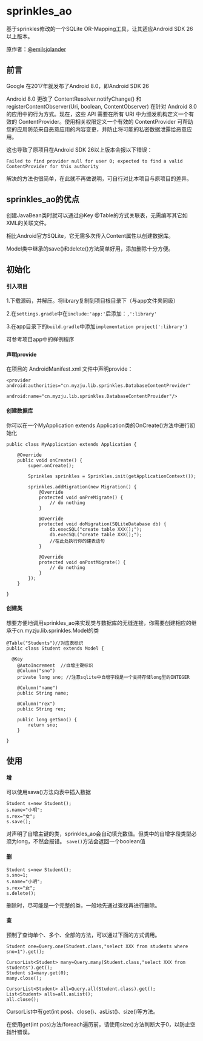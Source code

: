 # sprinkles_ao
基于sprinkles修改的一个SQLite OR-Mapping工具，让其适应Android SDK 26以上版本。

原作者：[@emilsjolander](https://github.com/emilsjolander)

## 前言
Google 在2017年就发布了Android 8.0，即Android SDK 26

Android 8.0 更改了 ContentResolver.notifyChange() 和 registerContentObserver(Uri, boolean, ContentObserver) 在针对 Android 8.0 的应用中的行为方式。现在，这些 API 需要在所有 URI 中为颁发机构定义一个有效的 ContentProvider。使用相关权限定义一个有效的 ContentProvider 可帮助您的应用防范来自恶意应用的内容变更，并防止将可能的私密数据泄露给恶意应用。

这也导致了原项目在Android SDK 26以上版本会报以下错误：

```
Failed to find provider null for user 0; expected to find a valid ContentProvider for this authority
```

解决的方法也很简单，在此就不再做说明，可自行对比本项目与原项目的差异。

## sprinkles_ao的优点
创建JavaBean类时就可以通过@Key @Table的方式关联表，无需编写其它如XML的关联文件。

相比Android官方SQLite，它无需多次传入Content属性以创建数据库。

Model类中继承的save()和delete()方法简单好用，添加删除十分方便。

## 初始化
#### 引入项目
1.下载源码，并解压。将library复制到项目根目录下（与app文件夹同级）

2.在`settings.gradle`中在`include:'app:'`后添加：`,':library'`

3.在app目录下的`build.gradle`中添加`implementation project(':library')`

可参考项目app中的样例程序

#### 声明provide
在项目的 AndroidManifest.xml 文件中声明provide：
```
<provider android:authorities="cn.myzju.lib.sprinkles.DatabaseContentProvider" 
          android:name="cn.myzju.lib.sprinkles.DatabaseContentProvider"/>
```

#### 创建数据库
你可以在一个MyApplication extends Application类的OnCreate()方法中进行初始化
```
public class MyApplication extends Application {

	@Override
	public void onCreate() {
		super.onCreate();

		Sprinkles sprinkles = Sprinkles.init(getApplicationContext());

        sprinkles.addMigration(new Migration() {
            @Override
            protected void onPreMigrate() {
                // do nothing
            }

            @Override
            protected void doMigration(SQLiteDatabase db) {
                db.execSQL("create table XXX();");
                db.execSQL("create table XXX();");
                //在此处执行你的建表语句
            }

            @Override
            protected void onPostMigrate() {
                // do nothing
            }
        });
	}

}
```

#### 创建类
想要方便地调用sprinkles_ao来实现类与数据库的无缝连接，你需要创建相应的继承于cn.myzju.lib.sprinkles.Model的类

```
@Table("Students")//对应表标识
public class Student extends Model {

  @Key
	@AutoIncrement  //自增主键标识
	@Column("sno")
	private long sno; //注意sqlite中自增字段是一个支持存储long型的INTEGER

	@Column("name")
	public String name;

	@Column("rex")
	public String rex;

	public long getSno() {
		return sno;
	}

}
```

## 使用

#### 增
可以使用sava()方法向表中插入数据
```
Student s=new Student();
s.name="小明";
s.rex="女";
s.save();
```

对声明了自增主键的类，sprinkles_ao会自动填充数值。但类中的自增字段类型必须为long，不然会报错。
`save()`方法会返回一个boolean值

#### 删
```
Student s=new Student();
s.sno=1;
s.name="小明";
s.rex="女";
s.delete();
```

删除时，尽可能是一个完整的类，一般地先通过查找再进行删除。

#### 查
预制了查询单个、多个、全部的方法，可以通过下面的方式调用。
```
Student one=Query.one(Student.class,"select XXX from students where sno=1").get();

CursorList<Student> many=Query.many(Student.class,"select XXX from students").get();
Student s1=many.get(0);
many.close();

CursorList<Student> all=Query.all(Student.class).get();
List<Student> alls=all.asList();
all.close();
```

CursorList<T>中有get(int pos)、close()、asList()、size()等方法。

在使用get(int pos)方法/foreach遍历前，请使用size()方法判断大于0，以防止空指针错误。
